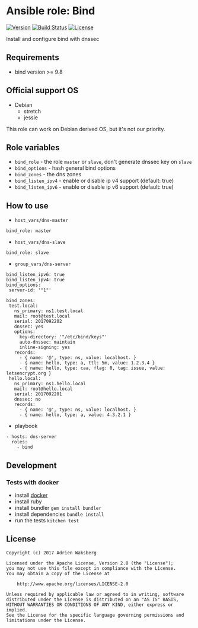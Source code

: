 # Ansible role: Bind
[![Version](https://img.shields.io/badge/latest_version-0.1.0-green.svg)](https://github.com/nishiki/ansible-role-bind/releases)
[![Build Status](https://travis-ci.org/nishiki/ansible-role-bind.svg?branch=master)](https://travis-ci.org/nishiki/ansible-role-bind)
[![License](https://img.shields.io/badge/license-Apache--2.0-blue.svg)](https://github.com/nishiki/ansible-role-bind/blob/master/LICENSE)

Install and configure bind with dnssec

## Requirements

 * bind version >= 9.8

## Official support OS

* Debian
  * stretch
  * jessie

This role can work on Debian derived OS, but it's not our priority.

## Role variables

* `bind_role` - the role `master` or `slave`, don't generate dnssec key on `slave`
* `bind_options` - hash general bind options
* `bind_zones` - the dns zones
* `bind_listen_ipv4` - enable or disable ip v4 support (default: true)
* `bind_listen_ipv6` - enable or disable ip v6 support (default: true)

## How to use

* `host_vars/dns-master`
 ```
 bind_role: master
 ```

* `host_vars/dns-slave`
 ```
 bind_role: slave
 ```

* `group_vars/dns-server`
 ```
bind_listen_ipv6: true
bind_listen_ipv4: true
bind_options:
  server-id: '"1"'

bind_zones:
  test.local:
    ns_primary: ns1.test.local
    mail: root@test.local
    serial: 2017092202
    dnssec: yes
    options:
      key-directory: '"/etc/bind/keys"'
      auto-dnssec: maintain
      inline-signing: yes
    records:
      - { name: '@', type: ns, value: localhost. }
      - { name: hello, type: a, ttl: 5m, value: 1.2.3.4 }
      - { name: hello, type: caa, flag: 0, tag: issue, value: letsencrypt.org }
  hello.local:
    ns_primary: ns1.hello.local
    mail: root@hello.local
    serial: 2017092201
    dnssec: no
    records:
      - { name: '@', type: ns, value: localhost. }
      - { name: hello, type: a, value: 4.3.2.1 }
 ```

* playbook

```
- hosts: dns-server
  roles:
    - bind 
```

## Development
### Tests with docker

* install [docker](https://docs.docker.com/engine/installation/)
* install ruby
* install bundler `gem install bundler`
* install dependencies `bundle install`
* run the tests `kitchen test`

## License

```
Copyright (c) 2017 Adrien Waksberg

Licensed under the Apache License, Version 2.0 (the "License");
you may not use this file except in compliance with the License.
You may obtain a copy of the License at

    http://www.apache.org/licenses/LICENSE-2.0

Unless required by applicable law or agreed to in writing, software
distributed under the License is distributed on an "AS IS" BASIS,
WITHOUT WARRANTIES OR CONDITIONS OF ANY KIND, either express or implied.
See the License for the specific language governing permissions and
limitations under the License.
```
